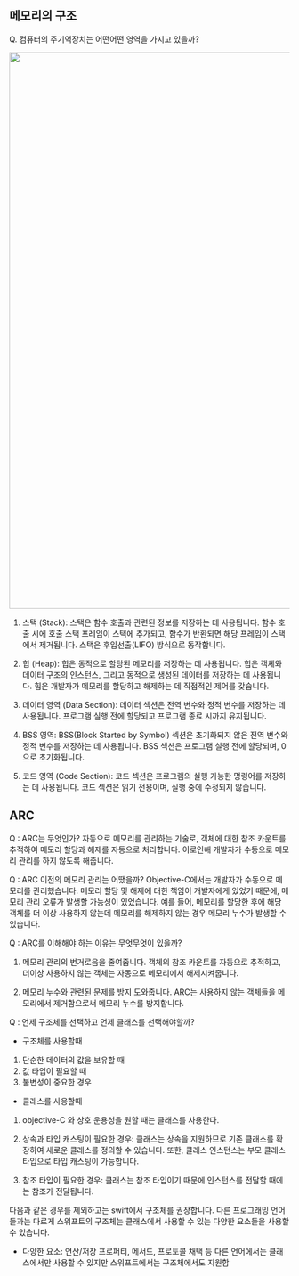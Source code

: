 ## 메모리의 구조
Q. 컴퓨터의 주기억장치는 어떤어떤 영역을 가지고 있을까?

<img src="https://cdn.discordapp.com/attachments/1104432826851524639/1117705462436085821/2023-06-12_2.52.37.png" width="1000">

1. 스택 (Stack): 스택은 함수 호출과 관련된 정보를 저장하는 데 사용됩니다. 함수 호출 시에 호출 스택 프레임이 스택에 추가되고, 함수가 반환되면 해당 프레임이 스택에서 제거됩니다. 스택은 후입선출(LIFO) 방식으로 동작합니다.

2. 힙 (Heap): 힙은 동적으로 할당된 메모리를 저장하는 데 사용됩니다. 힙은 객체와 데이터 구조의 인스턴스, 그리고 동적으로 생성된 데이터를 저장하는 데 사용됩니다. 힙은 개발자가 메모리를 할당하고 해제하는 데 직접적인 제어를 갖습니다.

3. 데이터 영역 (Data Section): 데이터 섹션은 전역 변수와 정적 변수를 저장하는 데 사용됩니다. 프로그램 실행 전에 할당되고 프로그램 종료 시까지 유지됩니다.

4. BSS 영역: BSS(Block Started by Symbol) 섹션은 초기화되지 않은 전역 변수와 정적 변수를 저장하는 데 사용됩니다. BSS 섹션은 프로그램 실행 전에 할당되며, 0으로 초기화됩니다.

5. 코드 영역 (Code Section): 코드 섹션은 프로그램의 실행 가능한 명령어를 저장하는 데 사용됩니다. 코드 섹션은 읽기 전용이며, 실행 중에 수정되지 않습니다.

## ARC
Q : ARC는 무엇인가?
자동으로 메모리를 관리하는 기술로, 객체에 대한 참조 카운트를 추적하여 메모리 할당과 해제를 자동으로 처리합니다. 이로인해 개발자가 수동으로 메모리 관리를 하지 않도록 해줍니다.

Q : ARC 이전의 메모리 관리는 어땠을까?
Objective-C에서는 개발자가 수동으로 메모리를 관리했습니다.
메모리 할당 및 해제에 대한 책임이 개발자에게 있었기 때문에, 메모리 관리 오류가 발생할 가능성이 있었습니다. 예를 들어, 메모리를 할당한 후에 해당 객체를 더 이상 사용하지 않는데 메모리를 해제하지 않는 경우 메모리 누수가 발생할 수 있습니다.

Q : ARC를 이해해야 하는 이유는 무엇무엇이 있을까?
1. 메모리 관리의 번거로움을 줄여줍니다. 객체의 참조 카운트를 자동으로 추적하고, 더이상 사용하지 않는 객체는 자동으로 메모리에서 해제시켜줍니다.

2. 메모리 누수와 관련된 문제를 방지 도와줍니다. ARC는 사용하지 않는 객체들을 메모리에서 제거함으로써 메모리 누수를 방지합니다.

Q : 언제 구조체를 선택하고 언제 클래스를 선택해야할까?
- 구조체를 사용할때
1. 단순한 데이터의 값을 보유할 때
2. 값 타입이 필요할 때
3. 불변성이 중요한 경우

- 클래스를 사용할때
1. objective-C 와 상호 운용성을 원할 때는 클래스를 사용한다.

2. 상속과 타입 캐스팅이 필요한 경우: 클래스는 상속을 지원하므로 기존 클래스를 확장하여 새로운 클래스를 정의할 수 있습니다. 또한, 클래스 인스턴스는 부모 클래스 타입으로 타입 캐스팅이 가능합니다.

3. 참조 타입이 필요한 경우: 클래스는 참조 타입이기 때문에 인스턴스를 전달할 때에는 참조가 전달됩니다.

다음과 같은 경우를 제외하고는 swift에서 구조체를 권장합니다. 
다른 프로그래밍 언어들과는 다르게 스위프트의 구조체는 클래스에서 사용할 수 있는 다양한 요소들을 사용할 수 있습니다.

- 다양한 요소: 연산/저장 프로퍼티, 메서드, 프로토콜 채택 등 다른 언어에서는 클래스에서만 사용할 수 있지만 스위프트에서는 구조체에서도 지원함
